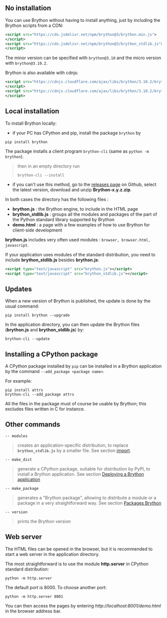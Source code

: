 No installation
---------------
You can use Brython without having to install anything, just by including the
Brython scripts from a CDN:

```xml
<script src="https://cdn.jsdelivr.net/npm/brython@3/brython.min.js">
</script>
<script src="https://cdn.jsdelivr.net/npm/brython@3/brython_stdlib.js">
</script>
```

The minor version can be specified with `brython@3.10` and the micro version
with `brython@3.10.2`.

Brython is also available with cdnjs:

```xml
<script src="https://cdnjs.cloudflare.com/ajax/libs/brython/3.10.2/brython.min.js">
</script>
<script src="https://cdnjs.cloudflare.com/ajax/libs/brython/3.10.2/brython_stdlib.min.js">
</script>
```

Local installation
------------------

To install Brython locally:

- if your PC has CPython and pip, install the package `brython` by
```console
pip install brython
```

The package installs a client program `brython-cli` (same as `python -m brython`).

> then in an empty directory run
>```console
>brython-cli --install
>```

- if you can't use this method, go to the [releases page](https://github.com/brython-dev/brython/releases)
on Github, select the latest version, download and unzip __Brython-x.y.z.zip__.

In both cases the directory has the following files :

- __brython.js__ : the Brython engine, to include in the HTML page
- __brython_stdlib.js__ : groups all the modules and packages of the part of
  the Python standard library supported by Brython
- __demo.html__ : a page with a few examples of how to use Brython for
  client-side development

__brython.js__ includes very often used modules : `browser, browser.html, javascript`.

If your application uses modules of the standard distribution, you need to
include __brython_stdlib.js__ besides __brython.js__:

```xml
<script type="text/javascript" src="brython.js"></script>
<script type="text/javascript" src="brython_stdlib.js"></script>
```

Updates
-------
When a new version of Brython is published, the update is done by the usual
command:

```console
pip install brython --upgrade
```

In the application directory, you can then update the Brython files
(__brython.js__ and __brython_stdlib.js__) by:

```console
brython-cli --update
```

Installing a CPython package
----------------------------
A CPython package installed by `pip` can be installed in a Brython application
by the command `--add_package <package name>`.

For example:
```console
pip install attrs
brython-cli --add_package attrs
```

All the files in the package must of course be usable by Brython; this
excludes files written in C for instance.

Other commands
--------------

`-- modules`

> creates an application-specific distribution, to replace
> __`brython_stdlib.js`__ by a smaller file. See section
> [import](import.html).

`-- make_dist`

> generate a CPython package, suitable for distribution by PyPI, to install a
> Brython application. See section [Deploying a Brython application](deploy.html)

`-- make_package`

> generates a "Brython package", allowing to distribute a module or a package
> in a very straightforward way. See section [Packages Brython](brython-packages.html)

`-- version`

> prints the Brython version

Web server
----------
The HTML files can be opened in the browser, but it is recommended to
start a web server in the application directory.

The most straightforward is to use the module **http.server** in CPython
standard distribution:

```console
python -m http.server
```

The default port is 8000. To choose another port:

```console
python -m http.server 8001
```

You can then access the pages by entering _http://localhost:8001/demo.html_
in the browser address bar.